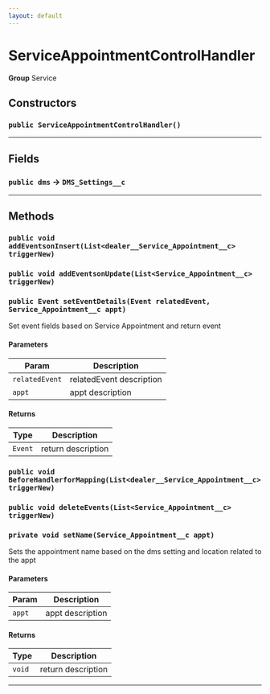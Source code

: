 ```yaml
---
layout: default
---
```

# ServiceAppointmentControlHandler



**Group** Service

## Constructors
### `public ServiceAppointmentControlHandler()`
---
## Fields

### `public dms` → `DMS_Settings__c`


---
## Methods
### `public void addEventsonInsert(List<dealer__Service_Appointment__c> triggerNew)`
### `public void addEventsonUpdate(List<Service_Appointment__c> triggerNew)`
### `public Event setEventDetails(Event relatedEvent, Service_Appointment__c appt)`

Set event fields based on Service Appointment and return event

#### Parameters

|Param|Description|
|---|---|
|`relatedEvent`|relatedEvent description|
|`appt`|appt description|

#### Returns

|Type|Description|
|---|---|
|`Event`|return description|

### `public void BeforeHandlerforMapping(List<dealer__Service_Appointment__c> triggerNew)`
### `public void deleteEvents(List<Service_Appointment__c> triggerNew)`
### `private void setName(Service_Appointment__c appt)`

Sets the appointment name based on the dms setting and location related to the appt

#### Parameters

|Param|Description|
|---|---|
|`appt`|appt description|

#### Returns

|Type|Description|
|---|---|
|`void`|return description|

---
